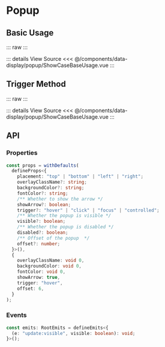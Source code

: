 <script setup lang='ts'>
import ShowCaseBaseUsage from './ShowCaseBaseUsage.vue'
import ShowCaseTriggerMethod from './ShowCaseTriggerMethod.vue'
</script>

# Popup

## Basic Usage

::: raw
<ShowCaseBaseUsage class="vp-raw" />
:::

::: details View Source
<<< @/components/data-display/popup/ShowCaseBaseUsage.vue
:::

## Trigger Method

::: raw
<ShowCaseTriggerMethod class="vp-raw" />
:::

::: details View Source
<<< @/components/data-display/popup/ShowCaseBaseUsage.vue
:::

## API

### Properties

```ts
const props = withDefaults(
  defineProps<{
    placement: "top" | "bottom" | "left" | "right";
    overlayClassName?: string;
    backgroundColor?: string;
    fontColor?: string;
    /** Whether to show the arrow */
    showArrow?: boolean;
    trigger?: "hover" | "click" | "focus" | "controlled";
    /** Whether the popup is visible */
    visible?: boolean;
    /** Whether the popup is disabled */
    disabled?: boolean;
    /** Offset of the popup  */
    offset?: number;
  }>(),
  {
    overlayClassName: void 0,
    backgroundColor: void 0,
    fontColor: void 0,
    showArrow: true,
    trigger: "hover",
    offset: 6,
  }
);
```

### Events

```ts
const emits: RootEmits = defineEmits<{
  (e: "update:visible", visible: boolean): void;
}>();
```

